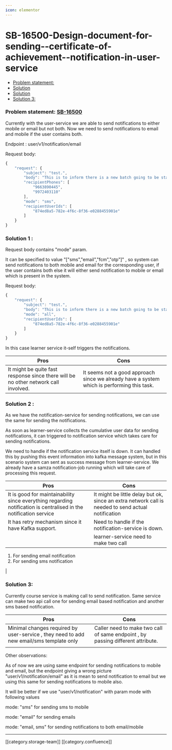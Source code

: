 ```yaml
---
icon: elementor
---
```


# SB-16500-Design-document-for-sending--certificate-of-achievement--notification-in-user-service

* [Problem statement:](sb-16500-design-document-for-sending-certificate-of-achievement-notification-in-user-service.md#problem-statement:)
* [Solution](sb-16500-design-document-for-sending-certificate-of-achievement-notification-in-user-service.md#solution)
* [Solution](sb-16500-design-document-for-sending-certificate-of-achievement-notification-in-user-service.md#solution)
* [Solution 3: ](sb-16500-design-document-for-sending-certificate-of-achievement-notification-in-user-service.md#solution-3: )

### Problem statement: [SB-16500](https://project-sunbird.atlassian.net/browse/SB-16500)

Currently with the user-service we are able to send notifications to either mobile or email but not both. Now we need to send notifications to email and mobile if the user contains both.

Endpoint : user/v1/notification/email

Request body:

```js
{
    "request": {
        "subject": "test.",
        "body": "This is to inform there is a new batch going to be started on 28/06/2019. Please login and start consuming it.This is to inform there is a new batch going to be started on 28/06/2019. Please login and start consuming it.https://dev.sunbirded.org",
        "recipientPhones": [
            "9663890445",
            "9972403110"
        ],
        "mode": "sms",
        "recipientUserIds": [
            "874ed8a5-782e-4f6c-8f36-e0288455901e"
        ]
    }
}
```

### Solution 1 :

Request body contains "mode" param.

It can be specified to value "\["sms","email","fcm","otp"]" , so system can send notifications to both mobile and email for the corresponding user, if the user contains both else it will either send notification to mobile or email which is present in the system.

Request body:

```js
{
    "request": {
        "subject": "test.",
        "body": "This is to inform there is a new batch going to be started on 28/06/2019. Please login and start consuming it.This is to inform there is a new batch going to be started on 28/06/2019. Please login and start consuming it.https://dev.sunbirded.org",
        "mode": "all",
        "recipientUserIds": [
            "874ed8a5-782e-4f6c-8f36-e0288455901e"
        ]
    }
}


```

In this case learner service it-self triggers the notifications.

| Pros                                                                                | Cons                                                                                       |
| ----------------------------------------------------------------------------------- | ------------------------------------------------------------------------------------------ |
| It might be quite fast response since there will be no other network call involved. | It seems not a good approach since we already have a system which is performing this task. |

### Solution 2 :

As we have the notification-service for sending notifications, we can use the same for sending the notifications.

As soon as learner-service collects the cumulative user data for sending notifications, it can triggered to notification service which takes care for sending notifications.

We need to handle if the notification service itself is down. It can handled this by pushing this event information into kafka message system, but in this scenario system can sent as success message from learner-service. We already have a samza notification-job running which will take care of processing this request.

| Pros                                                                                                              | Cons                                                                                               |
| ----------------------------------------------------------------------------------------------------------------- | -------------------------------------------------------------------------------------------------- |
| It is good for maintainability since everything regarding notification is centralised in the notification service | It might be little delay but ok, since an extra network call is needed to send actual notification |
| It has retry mechanism since it have Kafka support.                                                               | Need to handle if the notification-service is down.                                                |
|                                                                                                                   | learner-service need to make two call                                                              |

1. For sending email notification
2. For sending sms notification

|

### Solution 3:&#x20;

&#x20;Currently course service is making call to send notification. Same service can make two api call one for sending email based notification and another sms based notification.

| Pros                                                                                     | Cons                                                                            |
| ---------------------------------------------------------------------------------------- | ------------------------------------------------------------------------------- |
| Minimal changes required by user-service , they need to add new email/sms template only  | Caller need to make two call of same endpoint , by passing different attribute. |
|                                                                                          |                                                                                 |

Other observations:

As of now we are using same endpoint for sending notifications to mobile and email, but the endpoint giving a wrong picture "user/v1/notification/email" as it is mean to send notification to email but we using this same for sending notifications to mobile also.

It will be better if we use "user/v1/notification" with param mode with following values

mode: "sms" for sending sms to mobile

mode: "email" for sending emails

mode: "email, sms" for sending notifications to both email/mobile

***

\[\[category.storage-team]] \[\[category.confluence]]
